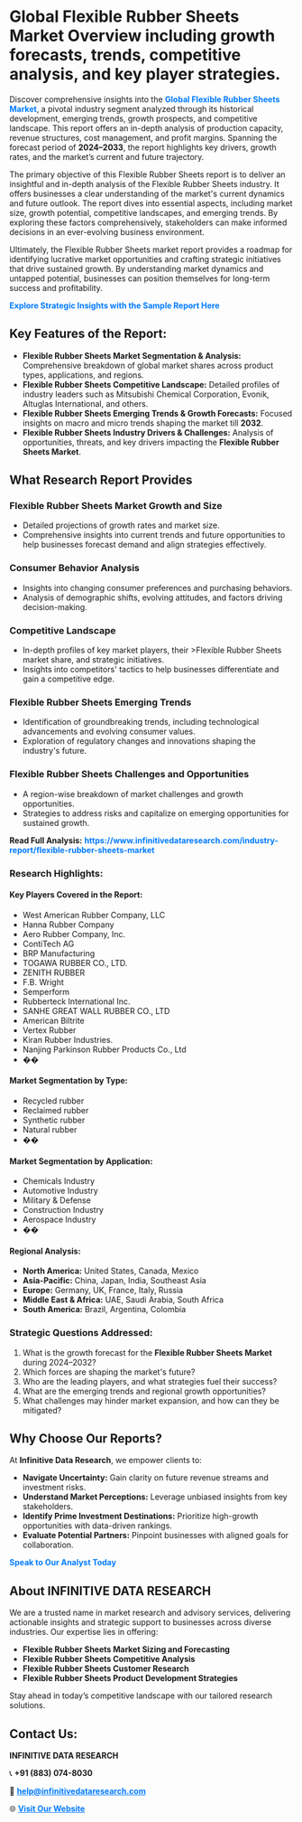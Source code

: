<h1>Global Flexible Rubber Sheets Market Overview including growth forecasts, trends, competitive analysis, and key player strategies.</h1>
<p>
Discover comprehensive insights into the 
<a href="https://www.infinitivedataresearch.com/industry-report/flexible-rubber-sheets-market" rel="dofollow" style="color: #007BFF; text-decoration: none;"><strong>Global Flexible Rubber Sheets Market</strong></a>, a pivotal industry segment analyzed through its historical development, emerging trends, growth prospects, and competitive landscape. This report offers an in-depth analysis of production capacity, revenue structures, cost management, and profit margins. Spanning the forecast period of <strong>2024–2033</strong>, the report highlights key drivers, growth rates, and the market’s current and future trajectory.
</p>
<p>
The primary objective of this Flexible Rubber Sheets report is to deliver an insightful and in-depth analysis of the Flexible Rubber Sheets industry. It offers businesses a clear understanding of the market's current dynamics and future outlook. The report dives into essential aspects, including market size, growth potential, competitive landscapes, and emerging trends. By exploring these factors comprehensively, stakeholders can make informed decisions in an ever-evolving business environment.
</p>
<p>
Ultimately, the Flexible Rubber Sheets market report provides a roadmap for identifying lucrative market opportunities and crafting strategic initiatives that drive sustained growth. By understanding market dynamics and untapped potential, businesses can position themselves for long-term success and profitability.
</p>
<p>
<a href="https://www.infinitivedataresearch.com/request-sample/reportId=109197" style="color: #007BFF; text-decoration: none;"><strong>Explore Strategic Insights with the Sample Report Here</strong></a>
</p>

<h2>Key Features of the Report:</h2>
<ul>
<li><strong>Flexible Rubber Sheets Market Segmentation & Analysis:</strong> Comprehensive breakdown of global market shares across product types, applications, and regions.</li>
<li><strong>Flexible Rubber Sheets Competitive Landscape:</strong> Detailed profiles of industry leaders such as Mitsubishi Chemical Corporation, Evonik, Altuglas International, and others.</li>
<li><strong>Flexible Rubber Sheets Emerging Trends & Growth Forecasts:</strong> Focused insights on macro and micro trends shaping the market till <strong>2032</strong>.</li>
<li><strong>Flexible Rubber Sheets Industry Drivers & Challenges:</strong> Analysis of opportunities, threats, and key drivers impacting the <strong>Flexible Rubber Sheets Market</strong>.</li>
</ul>

<h2>What Research Report Provides</h2>
<h3>Flexible Rubber Sheets Market Growth and Size</h3>
<ul>
<li>Detailed projections of growth rates and market size.</li>
<li>Comprehensive insights into current trends and future opportunities to help businesses forecast demand and align strategies effectively.</li>
</ul>

<h3>Consumer Behavior Analysis</h3>
<ul>
<li>Insights into changing consumer preferences and purchasing behaviors.</li>
<li>Analysis of demographic shifts, evolving attitudes, and factors driving decision-making.</li>
</ul>

<h3>Competitive Landscape</h3>
<ul>
<li>In-depth profiles of key market players, their >Flexible Rubber Sheets market share, and strategic initiatives.</li>
<li>Insights into competitors' tactics to help businesses differentiate and gain a competitive edge.</li>
</ul>

<h3>Flexible Rubber Sheets Emerging Trends</h3>
<ul>
<li>Identification of groundbreaking trends, including technological advancements and evolving consumer values.</li>
<li>Exploration of regulatory changes and innovations shaping the industry's future.</li>
</ul>

<h3>Flexible Rubber Sheets Challenges and Opportunities</h3>
<ul>
<li>A region-wise breakdown of market challenges and growth opportunities.</li>
<li>Strategies to address risks and capitalize on emerging opportunities for sustained growth.</li>
</ul>
<p><strong>Read Full Analysis:</strong> <a href="https://www.infinitivedataresearch.com/industry-report/flexible-rubber-sheets-market" rel="dofollow" style="color: #007BFF; text-decoration: none;"><strong>https://www.infinitivedataresearch.com/industry-report/flexible-rubber-sheets-market</strong></a></p>
<h3>Research Highlights:</h3>
<h4>Key Players Covered in the Report:</h4>
<ul><li>West American Rubber Company, LLC</li><li>Hanna Rubber Company</li><li>Aero Rubber Company, Inc.</li><li>ContiTech AG</li><li>BRP Manufacturing</li><li>TOGAWA RUBBER CO., LTD.</li><li>ZENITH RUBBER</li><li>F.B. Wright</li><li>Semperform</li><li>Rubberteck International Inc.</li><li>SANHE GREAT WALL RUBBER CO., LTD</li><li>American Biltrite</li><li>Vertex Rubber</li><li>Kiran Rubber Industries.</li><li>Nanjing Parkinson Rubber Products Co., Ltd</li><li>��</li></ul>
<h4>Market Segmentation by Type:</h4>
<ul><li>Recycled rubber</li><li>Reclaimed rubber</li><li>Synthetic rubber</li><li>Natural rubber</li><li>��</li></ul>
<h4>Market Segmentation by Application:</h4>
<ul><li>Chemicals Industry</li><li>Automotive Industry</li><li>Military &amp; Defense</li><li>Construction Industry</li><li>Aerospace Industry</li><li>��</li></ul>

<h4>Regional Analysis:</h4>
<ul>
<li><strong>North America:</strong> United States, Canada, Mexico</li>
<li><strong>Asia-Pacific:</strong> China, Japan, India, Southeast Asia</li>
<li><strong>Europe:</strong> Germany, UK, France, Italy, Russia</li>
<li><strong>Middle East & Africa:</strong> UAE, Saudi Arabia, South Africa</li>
<li><strong>South America:</strong> Brazil, Argentina, Colombia</li>
</ul>

<h3>Strategic Questions Addressed:</h3>
<ol>
<li>What is the growth forecast for the <strong>Flexible Rubber Sheets Market</strong> during 2024–2032?</li>
<li>Which forces are shaping the market's future?</li>
<li>Who are the leading players, and what strategies fuel their success?</li>
<li>What are the emerging trends and regional growth opportunities?</li>
<li>What challenges may hinder market expansion, and how can they be mitigated?</li>
</ol>

<h2>Why Choose Our Reports?</h2>
<p>At <strong>Infinitive Data Research</strong>, we empower clients to:</p>
<ul>
<li><strong>Navigate Uncertainty:</strong> Gain clarity on future revenue streams and investment risks.</li>
<li><strong>Understand Market Perceptions:</strong> Leverage unbiased insights from key stakeholders.</li>
<li><strong>Identify Prime Investment Destinations:</strong> Prioritize high-growth opportunities with data-driven rankings.</li>
<li><strong>Evaluate Potential Partners:</strong> Pinpoint businesses with aligned goals for collaboration.</li>
</ul>
<p><a href="https://www.infinitivedataresearch.com/industry-report/flexible-rubber-sheets-market" rel="dofollow" style="color: #007BFF; text-decoration: none;"><strong>Speak to Our Analyst Today</strong></a></p>

<h2>About INFINITIVE DATA RESEARCH</h2>
<p>We are a trusted name in market research and advisory services, delivering actionable insights and strategic support to businesses across diverse industries. Our expertise lies in offering:</p>
<ul>
<li><strong>Flexible Rubber Sheets Market Sizing and Forecasting</strong></li>
<li><strong>Flexible Rubber Sheets Competitive Analysis</strong></li>
<li><strong>Flexible Rubber Sheets Customer Research</strong></li>
<li><strong>Flexible Rubber Sheets Product Development Strategies</strong></li>
</ul>
<p>Stay ahead in today’s competitive landscape with our tailored research solutions.</p>

<h2>Contact Us:</h2>
<p><strong>INFINITIVE DATA RESEARCH</strong></p>
<p>📞 <strong>+91 (883) 074-8030</strong></p>
<p>📧 <strong><a href="mailto:help@infinitivedataresearch.com" style="color: #007BFF;">help@infinitivedataresearch.com</a></strong></p>
<p>🌐 <strong><a href="https://www.infinitivedataresearch.com" rel="dofollow" style="color: #007BFF;">Visit Our Website</a></strong></p>